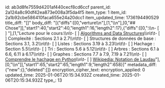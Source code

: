 id: ab3d8fe7559d4201af440cecf8cd6ccf
parent_id: 2a124a8c90df42ea873e008a3f5da4f5
item_type: 1
item_id: 2a1b92cbe586410faca655e24a20dcc1
item_updated_time: 1736194490529
title_diff: "[]"
body_diff: "[{\"diffs\":[[0,\"verture\\\n\"],[1,\"\\\n\"],[0,\"## Chose\"]],\"start1\":40,\"start2\":40,\"length1\":16,\"length2\":17},{\"diffs\":[[0,\":\\\n- [ ] \"],[1,\"Lecture pour le cours:\\\n\\t- [ ] [Algorithms and Data Structures](https://runestone.academy/ns/books/published/GIF270/index.html)\\\n\\t\\t- [ ] Complexité : Sections 2.1 à 2.7\\\n\\t\\t- [ ] Structures de données de base : Sections 3.1, 3.2\\\n\\t\\t- [ ] Listes : Sections 3.19 à 3.23\\\n\\t\\t- [ ] Hachage : Section 5.5\\\n\\t\\t- [ ] Tri : Sections 5.6 à 5.12\\\n\\t\\t- [ ] Arbres : Sections 6.1 à 6.6, 6.11 à 6.17\\\n\\t\\t- [ ] Graphes : Sections 7.7 à 7.9, 7.19 à 7.21\\\n\\t- [ ] [Comprendre le hachage en Python](https://www.asmeurer.com/blog/posts/what-happens-when-you-mess-with-hashing-in-python/)\\\n\\t- [ ] [Wikipedia: Notation de Laudau](https://fr.wikipedia.org/wiki/Comparaison_asymptotique)\"],[0,\"\\\n\"]],\"start1\":65,\"start2\":65,\"length1\":9,\"length2\":658}]"
metadata_diff: {"new":{},"deleted":[]}
encryption_cipher_text: 
encryption_applied: 0
updated_time: 2025-01-06T20:15:34.932Z
created_time: 2025-01-06T20:15:34.932Z
type_: 13